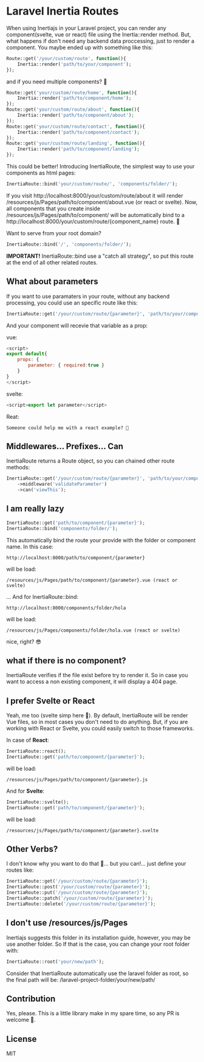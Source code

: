 # Laravel Inertia Routes

When using Inertiajs in your Laravel project, you can render any component(svelte, vue or react) file using the Inertia::render method. But, what happens if don't need any backend data proccessing, just to render a component. You maybe ended up with something like this:

```php
Route::get('/your/custom/route', function(){
    Inertia::render('path/to/your/component');
});
```

and if you need multiple components? 💩

```php
Route::get('your/custom/route/home', function(){
    Inertia::render('path/to/component/home');
});
Route::get('your/custom/route/about', function(){
    Inertia::render('path/to/component/about');
});
Route::get('your/custom/route/contact', function(){
    Inertia::render('path/to/component/contact');
});
Route::get('your/custom/route/landing', function(){
    Inertia::render('path/to/component/landing');
});
```

This could be better! Introducing InertiaRoute, the simplest way to use your components as html pages:

```php
InertiaRoute::bind('your/custom/route/', 'components/folder/');
```

If you visit http://localhost:8000/your/custom/route/about it will render /resources/js/Pages/path/to/component/about.vue (or react or svelte). Now, all components that you create inside /resources/js/Pages/path/to/component/ will be automatically bind to a http://localhost:8000/your/custom/route/{component_name} route. 🤯

Want to serve from your root domain?

```php
InertiaRoute::bind('/', 'components/folder/');
```

**IMPORTANT!** InertiaRoute::bind use a "catch all strategy", so put this route at the end of all other related routes.

## What about parameters

If you want to use paramaters in your route, without any backend processing, you could use an specific route like this:

```php
InertiaRoute::get('/your/custom/route/{parameter}', 'path/to/your/component');
```

And your component will recevie that variable as a prop:

vue:

```js
<script>
export default{
    props: {
        parameter: { required:true }
    }
}
</script>
```

svelte:

```js
<script>export let parameter</script>
```

Reat:

```
Someone could help me with a react example? 🙊
```

## Middlewares... Prefixes... Can

InertiaRoute returns a Route object, so you can chained other route methods:

```php
InertiaRoute::get('/your/custom/route/{parameter}', 'path/to/your/component')
    ->middleware('validateParameter')
    ->can('viewThis');
```

## I am really lazy

```php
InertiaRoute::get('path/to/component/{parameter}');
InertiaRoute::bind('components/folder/');
```

This automatically bind the route your provide with the folder or component name. In this case:

```
http://localhost:8000/path/to/component/{parameter}
```

will be load:

```
/resources/js/Pages/path/to/component/{parameter}.vue (react or svelte)
```

... And for InertiaRoute::bind:

```
http://localhost:8000/components/folder/hola
```

will be load:

```
/resources/js/Pages/components/folder/hola.vue (react or svelte)
```

nice, right? 😎

## what if there is no component?

InertiaRoute verifies if the file exist before try to render it. So in case you want to access a non existing component, it will display a 404 page.

## I prefer Svelte or React

Yeah, me too (svelte simp here 🙊). By default, InertiaRoute will be render Vue files, so in most cases you don't need to do anything. But, if you are working with React or Svelte, you could easily switch to those frameworks.

In case of **React**:

```php
InertiaRoute::react();
InertiaRoute::get('path/to/component/{parameter}');
```

will be load:

```
/resources/js/Pages/path/to/component/{parameter}.js
```

And for **Svelte**:

```php
InertiaRoute::svelte();
InertiaRoute::get('path/to/component/{parameter}');
```

will be load:

```
/resources/js/Pages/path/to/component/{parameter}.svelte
```

## Other Verbs?

I don't know why you want to do that 🤷... but you can!... just define your routes like:

```php
InertiaRoute::get('/your/custom/route/{parameter}');
InertiaRoute::post('/your/custom/route/{parameter}');
InertiaRoute::put('/your/custom/route/{parameter}');
InertiaRoute::patch('/your/custom/route/{parameter}');
InertiaRoute::delete('/your/custom/route/{parameter}');
```

## I don't use /resources/js/Pages

Inertiajs suggests this folder in its installation guide, however, you may be use another folder. So If that is the case, you can change your root folder with:

```php
InertiaRoute::root('your/new/path');
```

Consider that InertiaRoute automatically use the laravel folder as root, so the final path will be: /laravel-project-folder/your/new/path/

## Contribution

Yes, please. This is a little library make in my spare time, so any PR is welcome 🙌.

## License

MIT
